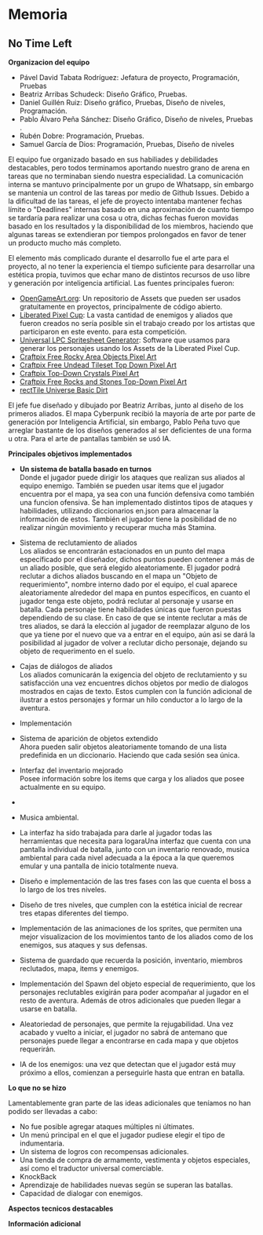 # Memoria

## No Time Left

**Organizacion del equipo**

- Pável David Tabata Rodríguez: Jefatura de proyecto, Programación, Pruebas 
- Beatriz Arribas Schudeck: Diseño Gráfico, Pruebas.
- Daniel Guillén Ruiz: Diseño gráfico, Pruebas, Diseño de niveles, Programación. 
- Pablo Álvaro Peña Sánchez: Diseño Gráfico, Diseño de niveles, Pruebas .
- Rubén Dobre: Programación, Pruebas.
- Samuel García de Dios: Programación, Pruebas, Diseño de niveles 

El equipo fue organizado basado en sus habiliades y debilidades destacables, pero todos terminamos aportando nuestro grano de arena en tareas que no terminaban siendo nuestra especialidad. La comunicación interna se mantuvo principalmente por un grupo de Whatsapp, sin embargo se mantenia un control de las tareas por medio de Github Issues. Debido a la dificultad de las tareas, el jefe de proyecto intentaba mantener fechas límite o "Deadlines" internas basado en una aproximación de cuanto tiempo se tardaría para realizar una cosa u otra, dichas fechas fueron movidas basado en los resultados y la disponibilidad de los miembros, haciendo que algunas tareas se extendieran por tiempos prolongados en favor de tener un producto mucho más completo.

El elemento más complicado durante el desarrollo fue el arte para el proyecto, al no tener la experiencia el tiempo suficiente para desarrollar una estética propia, tuvimos que echar mano de distintos recursos de uso libre y generación por inteligencia artificial. Las fuentes principales fueron:
* [OpenGameArt.org](https://opengameart.org/): Un repositorio de Assets que pueden ser usados gratuitamente en proyectos, principalmente de código abierto.
* [Liberated Pixel Cup](https://lpc.opengameart.org/): La vasta cantidad de enemigos y aliados que fueron creados no sería posible sin el trabajo creado por los artistas que participaron en este evento. para esta competición.
* [Universal LPC Spritesheet Generator](https://liberatedpixelcup.github.io/Universal-LPC-Spritesheet-Character-Generator/#?body=Body_color_light&head=Human_male_light): Software que usamos para generar los personajes usando los Assets de la Liberated Pixel Cup.
* [Craftpix Free Rocky Area Objects Pixel Art]([https://opengameart.org/](https://craftpix.net/freebies/free-rocky-area-objects-pixel-art/?srsltid=AfmBOopkGluWB6UjM03wZRjRUa0K62cL9j9jErPmHgEuThCgQvgjc1IO))
* [Craftpix Free Undead Tileset Top Down Pixel Art](https://craftpix.net/freebies/free-undead-tileset-top-down-pixel-art/?srsltid=AfmBOoo7ri7NnaXeE4C__u1hMCTA2qNxYZUtaeUAAjYyj78FK2Dx3Q6W)
* [Craftpix Top-Down Crystals Pixel Art](https://craftpix.net/freebies/top-down-crystals-pixel-art/?srsltid=AfmBOorE1fXsdHP2tWeCCsgfepVGB1b__Z1YOfjy0O1LW9Q8VHOUhvwL)
* [Craftpix Free Rocks and Stones Top-Down Pixel Art](https://craftpix.net/freebies/free-rocks-and-stones-top-down-pixel-art/?srsltid=AfmBOor2wo8v8i414nPk-Ex8Ey1CGRuFsQ4pdW6rHDU3HY9xAGrPpUk_)
* [rectTile Universe Basic Dirt](https://dkproductions.itch.io/recttile-universe-basic-dirt)

El jefe fue diseñado y dibujado por Beatriz Arribas, junto al diseño de los primeros aliados. El mapa Cyberpunk recibió la mayoría de arte por parte de generación por Inteligencia Artificial, sin embargo, Pablo Peña tuvo que arreglar bastante de los diseños generados al ser deficientes de una forma u otra. Para el arte de pantallas también se usó IA.

**Principales objetivos implementados**
*  **Un sistema de batalla basado en turnos**\
  Donde el jugador puede dirigir los ataques que realizan sus aliados al equipo enemigo. También se pueden usar items que el jugador encuentra por el mapa, ya sea con una función defensiva como también una funcion ofensiva. Se han implementado distintos tipos de ataques y habilidades, utilizando diccionarios en.json para almacenar la información de estos. También el jugador tiene la posibilidad de no realizar ningún movimiento y recuperar mucha más Stamina.
*  Sistema de reclutamiento de aliados\
   Los aliados se encontrarán estacionados en un punto del mapa específicado por el diseñador, dichos puntos pueden contener a más de un aliado posible, que será elegido aleatoriamente. El jugador podrá reclutar a dichos aliados buscando en el mapa un "Objeto de requerimiento", nombre interno dado por el equipo, el cual aparece aleatoriamente alrededor del mapa en puntos específicos, en cuanto el jugador tenga este objeto, podrá reclutar al personaje y usarse en batalla. Cada personaje tiene habilidades únicas que fueron puestas dependiendo de su clase. En caso de que se intente reclutar a más de tres aliados, se dará la elección al jugador de reemplazar alguno de los que ya tiene por el nuevo que va a entrar en el equipo, aún asi se dará la posibilidad al jugador de volver a reclutar dicho personaje, dejando su objeto de requerimento en el suelo.
*  Cajas de diálogos de aliados\
   Los aliados comunicarán la exigencia del objeto de reclutamiento y su satisfacción una vez encuentres dichos objetos por medio de dialogos mostrados en cajas de texto. Estos cumplen con la función adicional de ilustrar a estos personajes y formar un hilo conductor a lo largo de la aventura.
* Implementación
* Sistema de aparición de objetos extendido\
  Ahora pueden salir objetos aleatoriamente tomando de una lista predefinida en un diccionario. Haciendo que cada sesión sea única.
* Interfaz del inventario mejorado\
  Posee información sobre los items que carga y los aliados que posee actualmente en su equipo.
  
* 
* Musica ambiental.
* La interfaz ha sido trabajada para darle al jugador todas las herramientas que necesita para logaraUna interfaz que cuenta con una pantalla individual de batalla, junto con un inventario renovado, musica ambiental para cada nivel adecuada a la época a la que queremos emular  y una pantalla de inicio totalmente nueva.
  

*  Diseño  e implementación de las tres fases con las que cuenta el boss a lo largo de los tres niveles.

*  Diseño de tres niveles, que cumplen con la estética inicial de recrear tres etapas diferentes del tiempo. 
*  Implementación de las animaciones de los sprites, que permiten una mejor visualizacion de los movimientos tanto de los aliados como de los enemigos, sus ataques y sus defensas.
*  Sistema de guardado que recuerda la posición, inventario, miembros reclutados, mapa, items y enemigos.
*  Implementación del Spawn del objeto especial de requerimiento, que los personajes reclutables exigirán para poder acompañar al jugador en el resto de aventura. Además de otros adicionales que pueden llegar a usarse en batalla. 
*  Aleatoriedad de personajes, que permite la rejugabilidad. Una vez acabado y vuelto a iniciar, el jugador no sabrá de antemano que personajes puede llegar a encontrarse en cada mapa y que objetos requerirán.
*  IA de los enemigos: una vez que detectan que el jugador está muy próximo a ellos, comienzan a perseguirle hasta que entran en batalla.

**Lo que no se hizo**

Lamentablemente gran parte de las ideas adicionales que teníamos no han podido ser llevadas a cabo: 

* No fue posible agregar ataques múltiples ni últimates. 
* Un menú principal en el que el jugador pudiese elegir el tipo de indumentaria. 
* Un sistema de logros con recompensas adicionales. 
* Una tienda de compra de armamento, vestimenta y objetos especiales, así como el traductor universal comerciable.
* KnockBack
* Aprendizaje de habilidades nuevas según se superan las batallas.
* Capacidad de dialogar con enemigos. 

**Aspectos tecnicos destacables**

**Información adicional**
